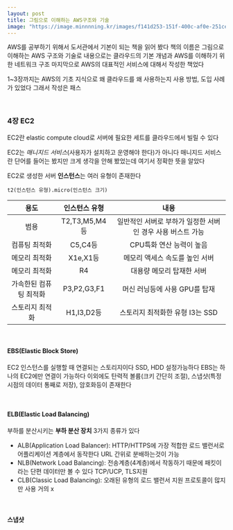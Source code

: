 ```yaml
---
layout: post
title: 그림으로 이해하는 AWS구조와 기술
image: "https://image.minnnning.kr/images/f141d253-151f-400c-af0e-251cee0aa901.webp"
---
```


AWS를 공부하기 위해서 도서관에서 기본이 되는 책을 읽어 봤다 책의 이름은 그림으로 이해하는 AWS 구조와 기술로 내용으로는 클라우드의 기본 개념과 AWS를 이해하기 위한 네트워크 구조 마지막으로 AWS의 대표적인 서비스에 대해서 작성한 책었다

1~3장까지는 AWS의 기초 지식으로 왜 클라우드를 왜 사용하는지 사용 방법, 도입 사례가 있었다 그래서 작성은 패스

&nbsp;

### 4장 EC2

EC2란 elastic compute cloud로 서버에 필요한 세트를 클라우드에서 빌릴 수 있다

EC2는 *매니지드 서비스*(사용자가 설치하고 운영해야 한다)가 아니다 매니지드 서비스란 단어를 들어는 봤지만 크게 생각을 안해 봤었는데 여기서 정확한 뜻을 알았다 

EC2로 생성한 서버 **인스턴스**는 여러 유형이 존재한다

`t2(인스턴스 유형).micro(인스턴스 크기)`

|          용도          | 인스턴스 유형 |                            내용                            |
| :--------------------: | :-----------: | :--------------------------------------------------------: |
|          범용          | T2,T3,M5,M4등 | 일반적인 서버로 부하가 일정한 서버인 경우 사용 버스트 가능 |
|     컴퓨팅 최적화      |    C5,C4등    |                  CPU특화 연산 능력이 높음                  |
|     메모리 최적화      |   X1e,X1등    |               메모리 액세스 속도를 높인 서버               |
|     메모리 최적화      |      R4       |                 대용량 메모리 탑재한 서버                  |
| 가속한된 컴퓨팅 최적화 |  P3,P2,G3,F1  |               머신 러닝등에 사용 GPU를 탑재                |
|    스토리지 최적화     |  H1,I3,D2등   |              스토리지 최적화한 유형 I3는 SSD               |

&nbsp;

#### EBS(Elastic Block Store)

EC2 인스턴스를 실행할 때 연결되는 스토리지이다 SSD, HDD 설정가능하다 EBS는 하나의 EC2에만 연결이 가능하다 이외에도 탄력적 볼륨(크키 간단히 조절), 스냅샷(특정 시점의 데이터 통째로 저장), 암호화등이 존재한다

&nbsp;

#### ELB(Elastic Load Balancing)

부하를 분산시키는 **부하 분산 장치** 3가지 종류가 있다

- ALB(Application Load Balancer): HTTP/HTTPS에 가장 적합한 로드 밸런서로 어플리케이션 계층에서 동작한다
  URL 간위로 분배하는것이 가능
- NLB(Network Load Balancing): 전송계층(4계층)에서 작동하기 때문에 패킷이라는 단편 데이터만 볼 수 있다
  TCP/UCP, TLS지원 
- CLB(Classic Load Balancing): 오래된 유형의 로드 밸런서 지원 프로토콜이 많지만 사용 거의 x

&nbsp;

#### 스냅샷

